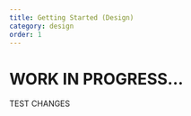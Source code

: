 ```yaml
---
title: Getting Started (Design)
category: design
order: 1
---
```


# WORK IN PROGRESS...
TEST CHANGES
